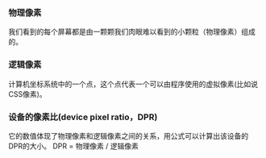 ### 物理像素

我们看到的每个屏幕都是由一颗颗我们肉眼难以看到的小颗粒（物理像素）组成的。

### 逻辑像素

计算机坐标系统中的一个点，这个点代表一个可以由程序使用的虚拟像素(比如说CSS像素)。

### 设备的像素比(device pixel ratio，DPR)

它的数值体现了物理像素和逻辑像素之间的关系，用公式可以计算出该设备的DPR的大小。
DPR = 物理像素 / 逻辑像素
